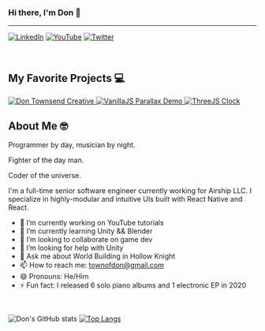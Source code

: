### Hi there, I'm Don 👾

---

[![LinkedIn](https://img.shields.io/badge/LINKEDIN-0959aa.svg?colorA=0A66C2&logo=linkedin&style=for-the-badge)](https://www.linkedin.com/in/townsenddon/)
[![YouTube](https://img.shields.io/badge/YOUTUBE-e60000.svg?colorA=FF0000&logo=youtube&logoColor=white&style=for-the-badge)](https://www.youtube.com/channel/UC0s6jJw80V6-qG9KkUVjXfA)
[![Twitter](https://img.shields.io/badge/-TWITTER-0e9af1.svg?colorA=1DA1F2&logo=twitter&logoColor=white&style=for-the-badge)](https://twitter.com/donjuancodes)

<br/>

## My Favorite Projects 💻

<a href="https://github.com/townofdon/don-townsend-creative">
  <img alt="Don Townsend Creative" align="bottom" src="https://github-readme-stats.vercel.app/api/pin/?username=townofdon&repo=don-townsend-creative&theme=noctis_minimus" />
</a>
<a href="https://github.com/townofdon/ytv-parallax-vanilla-js">
  <img alt="VanillaJS Parallax Demo" align="bottom" src="https://github-readme-stats.vercel.app/api/pin/?username=townofdon&repo=ytv-parallax-vanilla-js&theme=noctis_minimus" />
</a>
<a href="https://github.com/townofdon/three-js-clock">
  <img alt="ThreeJS Clock" align="top" src="https://github-readme-stats.vercel.app/api/pin/?username=townofdon&repo=three-js-clock&theme=noctis_minimus" />
</a>



## About Me 🤓

Programmer by day, musician by night.

Fighter of the day man.

Coder of the universe.

I'm a full-time senior software engineer currently working for Airship LLC. I specialize in highly-modular and intuitive UIs built with React Native and React.

- 🔭 I’m currently working on YouTube tutorials
- 🌱 I’m currently learning Unity && Blender
- 👯 I’m looking to collaborate on game dev
- 🤔 I’m looking for help with Unity
- 💬 Ask me about World Building in Hollow Knight
- 📫 How to reach me: townofdon@gmail.com
- 😄 Pronouns: He/Him
- ⚡ Fun fact: I released 6 solo piano albums and 1 electronic EP in 2020

<!--
**townofdon/townofdon** is a ✨ _special_ ✨ repository because its `README.md` (this file) appears on your GitHub profile.

Here are some ideas to get you started:

- 🔭 I’m currently working on ...
- 🌱 I’m currently learning ...
- 👯 I’m looking to collaborate on ...
- 🤔 I’m looking for help with ...
- 💬 Ask me about ...
- 📫 How to reach me: ...
- 😄 Pronouns: ...
- ⚡ Fun fact: ...
-->

<br/>

<!-- Available themes here: https://github.com/anuraghazra/github-readme-stats/blob/master/themes/README.md#stats  -->

![Don's GitHub stats](https://github-readme-stats.vercel.app/api?username=townofdon&show_icons=true&theme=onedark&count_private=true)
[![Top Langs](https://github-readme-stats.vercel.app/api/top-langs/?username=townofdon&theme=onedark&layout=compact&count_private=true)](https://github.com/anuraghazra/github-readme-stats)
